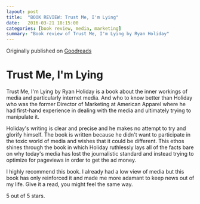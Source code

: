```yaml
---
layout: post
title:  "BOOK REVIEW: Trust Me, I'm Lying"
date:   2016-03-21 18:15:00
categories: [book review, media, marketing]
summary: "Book review of Trust Me, I'm Lying by Ryan Holiday"
---
```

Originally published on [Goodreads](https://www.goodreads.com/review/show/1119240500)

# Trust Me, I'm Lying
Trust Me, I'm Lying by Ryan Holiday is a book about the inner workings of media and particularly internet media. And who to know better than Holiday who was the former Director of Marketing at American Apparel where he had first-hand experience in dealing with the media and ultimately trying to manipulate it.

Holiday's writing is clear and precise and he makes no attempt to try and glorify himself. The book is written because he didn't want to participate in the toxic world of media and wishes that it could be different. This ethos shines through the book in which Holiday ruthlessly lays all of the facts bare on why today's media has lost the journalistic standard and instead trying to optimize for pageviews in order to get the ad money.

I highly recommend this book. I already had a low view of media but this book has only reinforced it and made me more adamant to keep news out of my life. Give it a read, you might feel the same way.


5 out of 5 stars.
